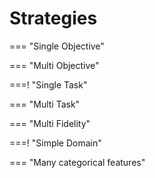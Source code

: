 # Strategies


=== "Single Objective"

=== "Multi Objective"

===! "Single Task"

=== "Multi Task"

=== "Multi Fidelity"

===! "Simple Domain"

=== "Many categorical features"


<pre><code id="stategyTemplate"> </ code><pre>